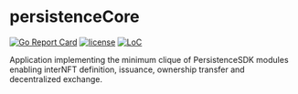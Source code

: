 # persistenceCore

[![Go Report Card](https://goreportcard.com/badge/github.com/persistenceOne/persistenceCore)](https://goreportcard.com/report/github.com/persistenceOne/persistenceCore)
[![license](https://img.shields.io/github/license/persistenceOne/persistenceCore.svg)](https://github.com/persistenceOne/persistenceCore/blob/master/LICENSE)
[![LoC](https://tokei.rs/b1/github/persistenceOne/persistenceCore)](https://github.com/persistenceOne/persistenceCore)


Application implementing the minimum clique of PersistenceSDK modules enabling interNFT definition, issuance, ownership transfer and decentralized exchange.
